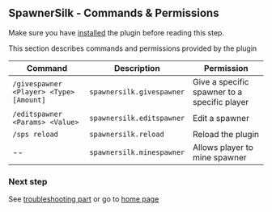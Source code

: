 ## SpawnerSilk - Commands & Permissions
Make sure you have [installed](https://apavarino.github.io/SpawnerSilk/installation) the plugin before reading this step.

This section describes commands and permissions provided by the plugin

Command | Description | Permission
--- | --- | --- |
`/givespawner <Player> <Type> [Amount]` | `spawnersilk.givespawner` | Give a specific spawner to a specific player
`/editspawner <Params> <Value>` | `spawnersilk.editspawner` | Edit a spawner
`/sps reload` | `spawnersilk.reload` | Reload the plugin
 -- | `spawnersilk.minespawner` | Allows player to mine spawner



### Next step
See [troubleshooting part](https://apavarino.github.io/SpawnerSilk/troubleshooting) or go to [home page](https://apavarino.github.io/SpawnerSilk)


